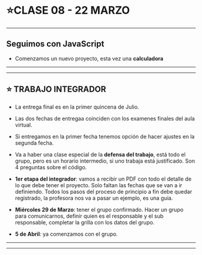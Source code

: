 # :star:CLASE 08 - 22 MARZO

---

## Seguimos con JavaScript

- Comenzamos un nuevo proyecto, esta vez una **calculadora**

---
---

## :star: TRABAJO INTEGRADOR

- La entrega final es en la primer quincena de Julio.

- Las dos fechas de entregaa coinciden con los examenes finales del aula virtual.

- Si entregamos en la primer fecha tenemos opción de hacer ajustes en la segunda fecha.

- Va a haber una clase especial de la **defensa del trabajo**, está todo el grupo, pero es un horario intermedio, si uno trabaja está justificado. Son 4 preguntas sobre el código.

- **1er etapa del integrador**: vamos a recibir un PDF con todo el detalle de lo que debe tener el proyecto. Solo faltan las fechas que se van a ir definiendo. Todos los pasos del proceso de principio a fin debe quedar registrado, la profesora nos va a pasar un ejemplo, es una guia.

- **Miércoles 29 de Marzo**: tener el grupo confirmado. Hacer un grupo para comunicarnos, definir quien es el responsable y el sub responsable, completar la grilla con los datos del grupo.

- **5 de Abril**: ya comenzamos con el grupo.

---
---
